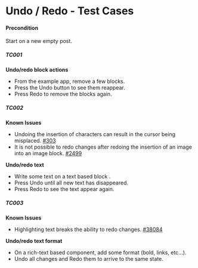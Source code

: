 
# Undo / Redo - Test Cases

#### **Precondition**

Start on a new empty post.

##### TC001

**Undo/redo block actions**

- From the example app, remove a few blocks.
- Press the Undo button to see them reappear.
- Press Redo to remove the blocks again.


##### TC002

**Known Issues**

- Undoing the insertion of characters can result in the cursor being misplaced. [#303](https://github.com/wordpress-mobile/gutenberg-mobile/issues/303)
- It is not possible to redo changes after redoing the insertion of an image into an image block. [#2499](https://github.com/wordpress-mobile/gutenberg-mobile/issues/2499)

**Undo/redo text**

- Write some text on a text based block .
- Press Undo until all new text has disappeared.
- Press Redo to see the text appear again.


##### TC003

**Known Issues**

- Highlighting text breaks the ability to redo changes. [#38084](https://github.com/WordPress/gutenberg/issues/38084)

**Undo/redo text format**

- On a rich-text based component, add some format (bold, links, etc…).
- Undo all changes and Redo them to arrive to the same state.



